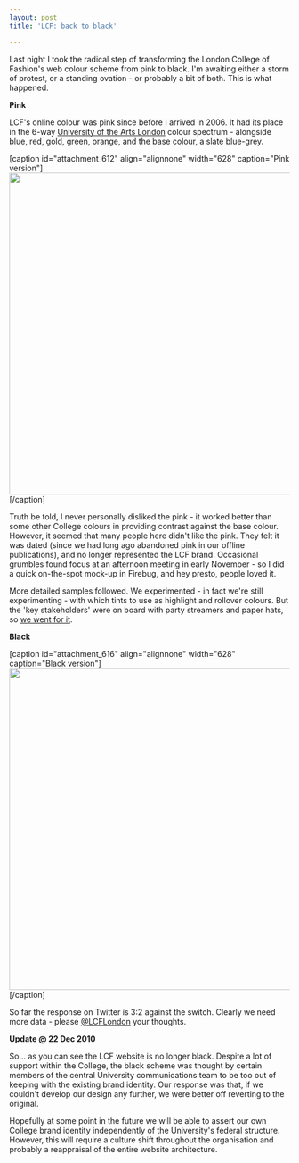 ```yaml
---
layout: post
title: 'LCF: back to black'

---
```


Last night I took the radical step of transforming the London College of Fashion's web colour scheme from pink to black. I'm awaiting either a storm of protest, or a standing ovation - or probably a bit of both. This is what happened.

<strong>Pink</strong>

LCF's online colour was pink since before I arrived in 2006. It had its place in the 6-way <a href="http://www.arts.ac.uk/index.htm">University of the Arts London</a> colour spectrum - alongside blue, red, gold, green, orange, and the base colour, a slate blue-grey.

[caption id="attachment_612" align="alignnone" width="628" caption="Pink version"]<img class="size-large wp-image-612" title="Screen shot 2010-12-01 at 08.48.51" src="http://www.strangerpixel.com/blog/wp-content/uploads/2010/12/Screen-shot-2010-12-01-at-08.48.51-628x577.png" alt="" width="628" height="577" />[/caption]

Truth be told, I never personally disliked the pink - it worked better than some other College colours in providing contrast against the base colour. However, it seemed that many people here didn't like the pink. They felt it was dated (since we had long ago abandoned pink in our offline publications), and no longer represented the LCF brand. Occasional grumbles found focus at an afternoon meeting in early November - so I did a quick on-the-spot mock-up in Firebug, and hey presto, people loved it.

More detailed samples followed. We experimented - in fact we're still experimenting - with which tints to use as highlight and rollover colours. But the 'key stakeholders' were on board with party streamers and paper hats, so <a href="http://www.fashion.arts.ac.uk/">we went for it</a>.

<strong>Black</strong>

[caption id="attachment_616" align="alignnone" width="628" caption="Black version"]<img class="size-large wp-image-616" title="Screen shot 2010-12-01 at 08.48.57" src="http://www.strangerpixel.com/blog/wp-content/uploads/2010/12/Screen-shot-2010-12-01-at-08.48.57-628x577.png" alt="" width="628" height="577" />[/caption]

So far the response on Twitter is 3:2 against the switch. Clearly we need more data - please <a href="http://www.twitter.com/LCFLondon">@LCFLondon</a> your thoughts.

<strong>Update @ 22 Dec 2010</strong>

So... as you can see the LCF website is no longer black. Despite a lot of support within the College, the black scheme was thought by certain members of the central University communications team to be too out of keeping with the existing brand identity. Our response was that, if we couldn't develop our design any further, we were better off reverting to the original.

Hopefully at some point in the future we will be able to assert our own College brand identity independently of the University's federal structure. However, this will require a culture shift throughout the organisation and probably a reappraisal of the entire website architecture.
